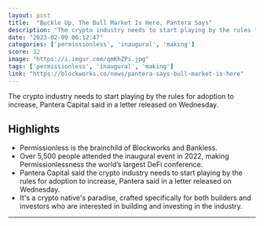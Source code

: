 ```yaml
---
layout: post
title:  "Buckle Up, The Bull Market Is Here, Pantera Says"
description: "The crypto industry needs to start playing by the rules for adoption to increase, Pantera Capital said in a letter released on Wednesday."
date: "2023-02-09 06:12:47"
categories: ['permissionless', 'inaugural', 'making']
score: 32
image: "https://i.imgur.com/qmKhZPi.jpg"
tags: ['permissionless', 'inaugural', 'making']
link: "https://blockworks.co/news/pantera-says-bull-market-is-here"
---
```


The crypto industry needs to start playing by the rules for adoption to increase, Pantera Capital said in a letter released on Wednesday.

## Highlights

- Permissionless is the brainchild of Blockworks and Bankless.
- Over 5,500 people attended the inaugural event in 2022, making Permissionlessness the world’s largest DeFi conference.
- Pantera Capital said the crypto industry needs to start playing by the rules for adoption to increase, Pantera said in a letter released on Wednesday.
- It's a crypto native's paradise, crafted specifically for both builders and investors who are interested in building and investing in the industry.

---

